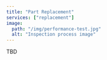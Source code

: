 ```yaml
---
title: "Part Replacement"
services: ["replacement"]
image:
  path: "/img/performance-test.jpg"
  alt: "Inspection process image"
---
```


TBD
